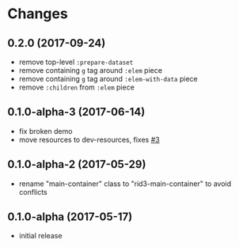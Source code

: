# Changes

## 0.2.0 (2017-09-24)

- remove top-level `:prepare-dataset`
- remove containing `g` tag around `:elem` piece
- remove containing `g` tag around `:elem-with-data` piece
- remove `:children` from `:elem` piece

## 0.1.0-alpha-3 (2017-06-14)

- fix broken demo
- move resources to dev-resources, fixes [#3](https://github.com/gadfly361/rid3/issues/3)

## 0.1.0-alpha-2 (2017-05-29)

- rename "main-container" class to "rid3-main-container" to avoid conflicts

## 0.1.0-alpha (2017-05-17)

- initial release
